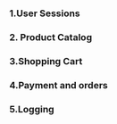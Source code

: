 ### 1.User Sessions


### 2. Product Catalog


### 3.Shopping Cart


### 4.Payment and orders


### 5.Logging

